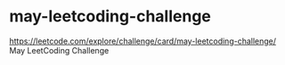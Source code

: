 # may-leetcoding-challenge
https://leetcode.com/explore/challenge/card/may-leetcoding-challenge/
May LeetCoding Challenge
